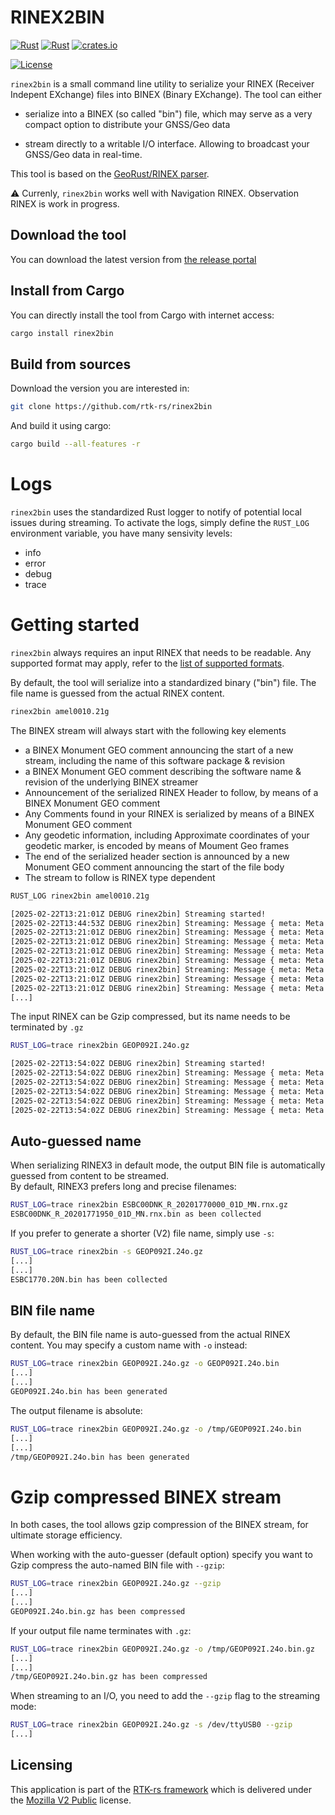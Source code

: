RINEX2BIN
=========

[![Rust](https://github.com/rtk-rs/rinex2bin/actions/workflows/rust.yml/badge.svg)](https://github.com/rtk-rs/rinex2bin/actions/workflows/rust.yml)
[![Rust](https://github.com/rtk-rs/rinex2bin/actions/workflows/daily.yml/badge.svg)](https://github.com/rtk-rs/rinex2bin/actions/workflows/daily.yml)
[![crates.io](https://img.shields.io/crates/v/rinex2bin.svg)](https://crates.io/crates/rinex2bin)

[![License](https://img.shields.io/badge/license-MPL_2.0-orange?style=for-the-badge&logo=mozilla)](https://github.com/rtk-rs/rinex2bin/blob/main/LICENSE)

`rinex2bin` is a small command line utility to serialize your RINEX (Receiver Indepent EXchange) files
into BINEX (Binary EXchange). The tool can either

- serialize into a BINEX (so called "bin") file,
which may serve as a very compact option to distribute your GNSS/Geo data

- stream directly to a writable I/O interface. Allowing to broadcast your GNSS/Geo data
in real-time.

This tool is based on the [GeoRust/RINEX parser](https://github.com/georust/rinex).

:warning: Currenly, `rinex2bin` works well with Navigation RINEX. Observation RINEX is work in progress.

## Download the tool

You can download the latest version from [the release portal](https://github.com/rtk-rs/rinex2bin/releases)

## Install from Cargo

You can directly install the tool from Cargo with internet access:

```bash
cargo install rinex2bin
```

## Build from sources

Download the version you are interested in:

```bash
git clone https://github.com/rtk-rs/rinex2bin
```

And build it using cargo:

```bash
cargo build --all-features -r
```

Logs
====

`rinex2bin` uses the standardized Rust logger to notify of potential local issues
during streaming. To activate the logs, 
simply define the `RUST_LOG` environment variable, you have many sensivity levels:

- info
- error
- debug
- trace

Getting started
===============

`rinex2bin` always requires an input RINEX that needs to be readable.
Any supported format may apply, refer to the [list of supported formats](https://github.com/georust/rinex).

By default, the tool will serialize into a standardized binary ("bin") file. The file name
is guessed from the actual RINEX content.

```bash
rinex2bin amel0010.21g
```

The BINEX stream will always start with the following key elements

- a BINEX Monument GEO comment announcing the start of a new stream,
including the name of this software package & revision
- a BINEX Monument GEO comment describing the software name & revision
of the underlying BINEX streamer
- Announcement of the serialized RINEX Header to follow, by means of a BINEX Monument GEO comment
- Any Comments found in your RINEX is serialized by means of a BINEX Monument GEO comment
- Any geodetic information, including Approximate coordinates of your geodetic marker, is encoded
by means of Moument Geo frames
- The end of the serialized header section is announced by a new Monument GEO comment
announcing the start of the file body
- The stream to follow is RINEX type dependent

```bash
RUST_LOG rinex2bin amel0010.21g

[2025-02-22T13:21:01Z DEBUG rinex2bin] Streaming started!
[2025-02-22T13:44:53Z DEBUG rinex2bin] Streaming: Message { meta: Meta { reversed: false, enhanced_crc: false, big_endian: true }, record: MonumentGeo(MonumentGeoRecord { epoch: 2020-12-31T23:45:00 UTC, meta: RNX2BIN, comments: ["rtk-rs/rinex2bin v0.0.1 from V2 Glonass NAVIGATION DATA", "Stream starting!"], frames: [GeoStringFrame { fid: SoftwareName, string: "geo-rust v0.17.0-beta" }] }) }
[2025-02-22T13:21:01Z DEBUG rinex2bin] Streaming: Message { meta: Meta { reversed: false, enhanced_crc: false, big_endian: true }, record: MonumentGeo(MonumentGeoRecord { epoch: 2020-12-31T23:45:00 UTC, meta: RNX2BIN, comments: [], frames: [GeoStringFrame { fid: SoftwareName, string: "geo-rust v0.17.0-beta" }] }) }
[2025-02-22T13:21:01Z DEBUG rinex2bin] Streaming: Message { meta: Meta { reversed: false, enhanced_crc: false, big_endian: true }, record: MonumentGeo(MonumentGeoRecord { epoch: 2020-12-31T23:45:00 UTC, meta: RNX2BIN, comments: ["RINEX Header comments following!"], frames: [GeoStringFrame { fid: SoftwareName, string: "geo-rust v0.17.0-beta" }] }) }
[2025-02-22T13:21:01Z DEBUG rinex2bin] Streaming: Message { meta: Meta { reversed: false, enhanced_crc: false, big_endian: true }, record: MonumentGeo(MonumentGeoRecord { epoch: 2020-12-31T23:45:00 UTC, meta: RNX2BIN, comments: ["Linux 2.4.21-27.ELsmp|Opteron|gcc|Linux 64|=+", "GN-RINEX 1.3        Geo++ GmbH          31-DEC-20 23:59", "gfzrnx-1.13-7761    FILE MERGE          20210101 010301 UTC"], frames: [GeoStringFrame { fid: SoftwareName, string: "geo-rust v0.17.0-beta" }] }) }
[2025-02-22T13:21:01Z DEBUG rinex2bin] Streaming: Message { meta: Meta { reversed: false, enhanced_crc: false, big_endian: true }, record: MonumentGeo(MonumentGeoRecord { epoch: 2020-12-31T23:45:00 UTC, meta: RNX2BIN, comments: ["RINEX Record starting!"], frames: [GeoStringFrame { fid: SoftwareName, string: "geo-rust v0.17.0-beta" }] }) }
[2025-02-22T13:21:01Z DEBUG rinex2bin] Streaming: Message { meta: Meta { reversed: false, enhanced_crc: false, big_endian: true }, record: EphemerisFrame(GLO(GLOEphemeris { slot: 0, day: 0, tod_s: 0, clock_offset_s: -4.20100986958e-5, clock_rel_freq_bias: 0.0, t_k_sec: 0, x_km: 18170.6850586, vel_x_km: 0.818475723267, acc_x_km: 2.79396772385e-9, y_km: 18170.6850586, vel_y_km: 0.75625038147, acc_y_km: 9.31322574615e-10, z_km: 18170.6850586, vel_z_km: -3.34566307068, acc_z_km: -2.79396772385e-9, sv_health: 0, freq_channel: 0, age_op_days: 0, leap_s: 0, tau_gps_s: 0.0, l1_l2_gd: 0.0 })) }
[2025-02-22T13:21:01Z DEBUG rinex2bin] Streaming: Message { meta: Meta { reversed: false, enhanced_crc: false, big_endian: true }, record: EphemerisFrame(GLO(GLOEphemeris { slot: 0, day: 0, tod_s: 0, clock_offset_s: 0.000461053103209, clock_rel_freq_bias: 1.81898940355e-12, t_k_sec: 0, x_km: -8955.04199219, vel_x_km: 1.43687725067, acc_x_km: -4.65661287308e-9, y_km: -8955.04199219, vel_y_km: 1.5303068161, acc_y_km: -9.31322574615e-10, z_km: -8955.04199219, vel_z_km: 2.66476726532, acc_z_km: 9.31322574615e-10, sv_health: 0, freq_channel: 0, age_op_days: 0, leap_s: 0, tau_gps_s: 0.0, l1_l2_gd: 0.0 })) }
[2025-02-22T13:21:01Z DEBUG rinex2bin] Streaming: Message { meta: Meta { reversed: false, enhanced_crc: false, big_endian: true }, record: EphemerisFrame(GLO(GLOEphemeris { slot: 0, day: 0, tod_s: 0, clock_offset_s: 2.83820554614e-5, clock_rel_freq_bias: 0.0, t_k_sec: 0, x_km: 15025.2294922, vel_x_km: 1.75297737122, acc_x_km: 9.31322574615e-10, y_km: 15025.2294922, vel_y_km: -0.947224617004, acc_y_km: -9.31322574615e-10, z_km: 15025.2294922, vel_z_km: -2.76998615265, acc_z_km: -2.79396772385e-9, sv_health: 0, freq_channel: 0, age_op_days: 0, leap_s: 0, tau_gps_s: 0.0, l1_l2_gd: 0.0 })) }
[...]
```

The input RINEX can be Gzip compressed, but its name needs to be terminated by `.gz`

```bash
RUST_LOG=trace rinex2bin GEOP092I.24o.gz

[2025-02-22T13:54:02Z DEBUG rinex2bin] Streaming started!
[2025-02-22T13:54:02Z DEBUG rinex2bin] Streaming: Message { meta: Meta { reversed: false, enhanced_crc: false, big_endian: true }, record: MonumentGeo(MonumentGeoRecord { epoch: 2024-04-01T08:30:58.442760200 UTC, meta: RNX2BIN, comments: ["rtk-rs/rinex2bin v0.0.1 from V3 MIXED OBS DATA", "Stream starting!"], frames: [GeoStringFrame { fid: SoftwareName, string: "geo-rust v0.17.0-beta" }] }) }
[2025-02-22T13:54:02Z DEBUG rinex2bin] Streaming: Message { meta: Meta { reversed: false, enhanced_crc: false, big_endian: true }, record: MonumentGeo(MonumentGeoRecord { epoch: 2024-04-01T08:30:58.442760200 UTC, meta: RNX2BIN, comments: [], frames: [GeoStringFrame { fid: SoftwareName, string: "geo-rust v0.17.0-beta" }, GeoStringFrame { fid: AgencyName, string: "Geo++" }, GeoStringFrame { fid: ObserverName, string: "Geo++" }, GeoStringFrame { fid: ReceiverType, string: "Xiaomi" }, GeoStringFrame { fid: ReceiverNumber, string: "unknown" }, GeoStringFrame { fid: ReceiverFirmwareVersion, string: "M2007J17G" }] }) }
[2025-02-22T13:54:02Z DEBUG rinex2bin] Streaming: Message { meta: Meta { reversed: false, enhanced_crc: false, big_endian: true }, record: MonumentGeo(MonumentGeoRecord { epoch: 2024-04-01T08:30:58.442760200 UTC, meta: RNX2BIN, comments: ["RINEX Header comments following!"], frames: [GeoStringFrame { fid: SoftwareName, string: "geo-rust v0.17.0-beta" }] }) }
[2025-02-22T13:54:02Z DEBUG rinex2bin] Streaming: Message { meta: Meta { reversed: false, enhanced_crc: false, big_endian: true }, record: MonumentGeo(MonumentGeoRecord { epoch: 2024-04-01T08:30:58.442760200 UTC, meta: RNX2BIN, comments: ["************************************************************", "This file was generated by the Geo++ RINEX Logger App", "for Android devices (Version 2.1.6). If you encounter", "any issues, please send an email to android@geopp.de", "Filtering Mode: BEST", "************************************************************"], frames: [GeoStringFrame { fid: SoftwareName, string: "geo-rust v0.17.0-beta" }] }) }
[2025-02-22T13:54:02Z DEBUG rinex2bin] Streaming: Message { meta: Meta { reversed: false, enhanced_crc: false, big_endian: true }, record: MonumentGeo(MonumentGeoRecord { epoch: 2024-04-01T08:30:58.442760200 UTC, meta: RNX2BIN, comments: ["RINEX Record starting!"], frames: [GeoStringFrame { fid: SoftwareName, string: "geo-rust v0.17.0-beta" }] }) }
```

## Auto-guessed name

When serializing RINEX3 in default mode, the output BIN file is automatically guessed from content to be streamed.  
By default, RINEX3 prefers long and precise filenames:

```bash
RUST_LOG=trace rinex2bin ESBC00DNK_R_20201770000_01D_MN.rnx.gz
ESBC00DNK_R_20201771950_01D_MN.rnx.bin as been collected
```

If you prefer to generate a shorter (V2) file name, simply use `-s`:

```bash
RUST_LOG=trace rinex2bin -s GEOP092I.24o.gz
[...]
[...]
ESBC1770.20N.bin has been collected
```

## BIN file name

By default, the BIN file name is auto-guessed from the actual RINEX content.
You may specify a custom name with `-o` instead:

```bash
RUST_LOG=trace rinex2bin GEOP092I.24o.gz -o GEOP092I.24o.bin
[...]
[...]
GEOP092I.24o.bin has been generated
```

The output filename is absolute:

```bash
RUST_LOG=trace rinex2bin GEOP092I.24o.gz -o /tmp/GEOP092I.24o.bin
[...]
[...]
/tmp/GEOP092I.24o.bin has been generated
```

Gzip compressed BINEX stream
============================

In both cases, the tool allows gzip compression of the BINEX stream, for ultimate storage efficiency.

When working with the auto-guesser (default option) specify you want to Gzip compress
the auto-named BIN file with `--gzip`:

```bash
RUST_LOG=trace rinex2bin GEOP092I.24o.gz --gzip
[...]
[...]
GEOP092I.24o.bin.gz has been compressed
```

If your output file name terminates with `.gz`:

```bash
RUST_LOG=trace rinex2bin GEOP092I.24o.gz -o /tmp/GEOP092I.24o.bin.gz
[...]
[...]
/tmp/GEOP092I.24o.bin.gz has been compressed
```

When streaming to an I/O, you need to add the `--gzip` flag to the streaming mode:

```bash
RUST_LOG=trace rinex2bin GEOP092I.24o.gz -s /dev/ttyUSB0 --gzip
[...]
```

## Licensing

This application is part of the [RTK-rs framework](https://github.com/rtk-rs) which
is delivered under the [Mozilla V2 Public](https://www.mozilla.org/en-US/MPL/2.0) license.
